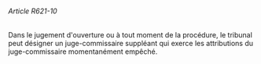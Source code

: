 ###### Article R621-10

Dans le jugement d'ouverture ou à tout moment de la procédure, le tribunal peut désigner un juge-commissaire suppléant qui exerce les attributions du juge-commissaire momentanément empêché.

